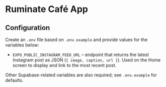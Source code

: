 # Ruminate Café App

## Configuration

Create an `.env` file based on `.env.example` and provide values for the variables below:


- `EXPO_PUBLIC_INSTAGRAM_FEED_URL` – endpoint that returns the latest Instagram post as JSON (`{ image, caption, url }`). Used on the Home screen to display and link to the most recent post.


Other Supabase-related variables are also required; see `.env.example` for defaults.
